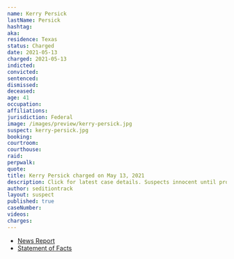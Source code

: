 ```yaml
---
name: Kerry Persick
lastName: Persick
hashtag:
aka:
residence: Texas
status: Charged
date: 2021-05-13
charged: 2021-05-13
indicted:
convicted:
sentenced:
dismissed:
deceased:
age: 41
occupation:
affiliations:
jurisdiction: Federal
image: /images/preview/kerry-persick.jpg
suspect: kerry-persick.jpg
booking:
courtroom:
courthouse:
raid:
perpwalk:
quote:
title: Kerry Persick charged on May 13, 2021
description: Click for latest case details. Suspects innocent until proven guilty.
author: seditiontrack
layout: suspect
published: true
caseNumber:
videos:
charges:
---
```

- [News Report](https://www.dallasnews.com/news/crime/2021/05/18/tarrant-county-man-recorded-video-from-inside-us-capitol-during-mob-siege-feds-say/)
- [Statement of Facts](https://extremism.gwu.edu/sites/g/files/zaxdzs2191/f/Kerry%20Wayne%20Persick%20Statement%20of%20Facts.pdf)
